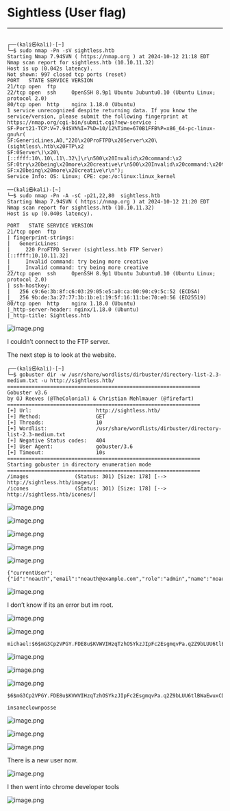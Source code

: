 # Sightless (User flag)

---

```
                                                                                                                                            
┌──(kali㉿kali)-[~]
└─$ sudo nmap -Pn -sV sightless.htb
Starting Nmap 7.94SVN ( https://nmap.org ) at 2024-10-12 21:18 EDT
Nmap scan report for sightless.htb (10.10.11.32)
Host is up (0.042s latency).
Not shown: 997 closed tcp ports (reset)
PORT   STATE SERVICE VERSION
21/tcp open  ftp
22/tcp open  ssh     OpenSSH 8.9p1 Ubuntu 3ubuntu0.10 (Ubuntu Linux; protocol 2.0)
80/tcp open  http    nginx 1.18.0 (Ubuntu)
1 service unrecognized despite returning data. If you know the service/version, please submit the following fingerprint at https://nmap.org/cgi-bin/submit.cgi?new-service :
SF-Port21-TCP:V=7.94SVN%I=7%D=10/12%Time=670B1FFB%P=x86_64-pc-linux-gnu%r(
SF:GenericLines,A0,"220\x20ProFTPD\x20Server\x20\(sightless\.htb\x20FTP\x2
SF:0Server\)\x20\[::ffff:10\.10\.11\.32\]\r\n500\x20Invalid\x20command:\x2
SF:0try\x20being\x20more\x20creative\r\n500\x20Invalid\x20command:\x20try\
SF:x20being\x20more\x20creative\r\n");
Service Info: OS: Linux; CPE: cpe:/o:linux:linux_kernel
```

```
──(kali㉿kali)-[~]
└─$ sudo nmap -Pn -A -sC -p21,22,80  sightless.htb
Starting Nmap 7.94SVN ( https://nmap.org ) at 2024-10-12 21:20 EDT
Nmap scan report for sightless.htb (10.10.11.32)
Host is up (0.040s latency).

PORT   STATE SERVICE VERSION
21/tcp open  ftp
| fingerprint-strings: 
|   GenericLines: 
|     220 ProFTPD Server (sightless.htb FTP Server) [::ffff:10.10.11.32]
|     Invalid command: try being more creative
|_    Invalid command: try being more creative
22/tcp open  ssh     OpenSSH 8.9p1 Ubuntu 3ubuntu0.10 (Ubuntu Linux; protocol 2.0)
| ssh-hostkey: 
|   256 c9:6e:3b:8f:c6:03:29:05:e5:a0:ca:00:90:c9:5c:52 (ECDSA)
|_  256 9b:de:3a:27:77:3b:1b:e1:19:5f:16:11:be:70:e0:56 (ED25519)
80/tcp open  http    nginx 1.18.0 (Ubuntu)
|_http-server-header: nginx/1.18.0 (Ubuntu)
|_http-title: Sightless.htb

```

![image.png](Sightless%20(User%20flag)%20bc949b1212d640708dff168ac5297cf5/image.png)

I  couldn’t connect to the FTP server.

The next step is to look at the website.

```
┌──(kali㉿kali)-[~]
└─$ gobuster dir -w /usr/share/wordlists/dirbuster/directory-list-2.3-medium.txt -u http://sightless.htb/    
===============================================================
Gobuster v3.6
by OJ Reeves (@TheColonial) & Christian Mehlmauer (@firefart)
===============================================================
[+] Url:                     http://sightless.htb/
[+] Method:                  GET
[+] Threads:                 10
[+] Wordlist:                /usr/share/wordlists/dirbuster/directory-list-2.3-medium.txt
[+] Negative Status codes:   404
[+] User Agent:              gobuster/3.6
[+] Timeout:                 10s
===============================================================
Starting gobuster in directory enumeration mode
===============================================================
/images               (Status: 301) [Size: 178] [--> http://sightless.htb/images/]
/icones               (Status: 301) [Size: 178] [--> http://sightless.htb/icones/]
```

![image.png](Sightless%20(User%20flag)%20bc949b1212d640708dff168ac5297cf5/image%201.png)

![image.png](Sightless%20(User%20flag)%20bc949b1212d640708dff168ac5297cf5/image%202.png)

![image.png](Sightless%20(User%20flag)%20bc949b1212d640708dff168ac5297cf5/image%203.png)

![image.png](Sightless%20(User%20flag)%20bc949b1212d640708dff168ac5297cf5/image%204.png)

![image.png](Sightless%20(User%20flag)%20bc949b1212d640708dff168ac5297cf5/image%205.png)

```
{"currentUser":{"id":"noauth","email":"noauth@example.com","role":"admin","name":"noauth"},
```

![image.png](Sightless%20(User%20flag)%20bc949b1212d640708dff168ac5297cf5/image%206.png)

I don’t know if its an error but im root.

![image.png](Sightless%20(User%20flag)%20bc949b1212d640708dff168ac5297cf5/image%207.png)

![image.png](Sightless%20(User%20flag)%20bc949b1212d640708dff168ac5297cf5/image%208.png)

```
michael:$6$mG3Cp2VPGY.FDE8u$KVWVIHzqTzhOSYkzJIpFc2EsgmqvPa.q2Z9bLUU6tlBWaEwuxCDEP9UFHIXNUcF2rBnsaFYuJa6DUh/pL2IJD/
```

![image.png](Sightless%20(User%20flag)%20bc949b1212d640708dff168ac5297cf5/image%209.png)

![image.png](Sightless%20(User%20flag)%20bc949b1212d640708dff168ac5297cf5/image%2010.png)

![image.png](Sightless%20(User%20flag)%20bc949b1212d640708dff168ac5297cf5/image%2011.png)

```
$6$mG3Cp2VPGY.FDE8u$KVWVIHzqTzhOSYkzJIpFc2EsgmqvPa.q2Z9bLUU6tlBWaEwuxCDEP9UFHIXNUcF2rBnsaFYuJa6DUh/pL2IJD/:insaneclownposse
```

```
insaneclownposse
```

![image.png](Sightless%20(User%20flag)%20bc949b1212d640708dff168ac5297cf5/image%2012.png)

![image.png](Sightless%20(User%20flag)%20bc949b1212d640708dff168ac5297cf5/image%2013.png)

![image.png](Sightless%20(User%20flag)%20bc949b1212d640708dff168ac5297cf5/image%2014.png)

There is a new user now.

![image.png](Sightless%20(User%20flag)%20bc949b1212d640708dff168ac5297cf5/image%2015.png)

I then went into chrome developer tools

![image.png](Sightless%20(User%20flag)%20bc949b1212d640708dff168ac5297cf5/image%2016.png)